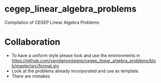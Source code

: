 # cegep_linear_algebra_problems
Compilation of CEGEP Linear Algebra Problems

# Collaboration
* To have a uniform style please look and use the environments in https://github.com/yannlamontagne/cegep_linear_algebra_problems/blob/master/src/format.sty
* Look at the problems already incorporated and use as template.
* There are mistakes
